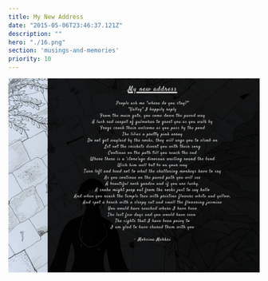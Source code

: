```yaml
---
title: My New Address
date: "2015-05-06T23:46:37.121Z"
description: ""
hero: "./16.png"
section: 'musings-and-memories'
priority: 10
---
```


![4](./4.png)
